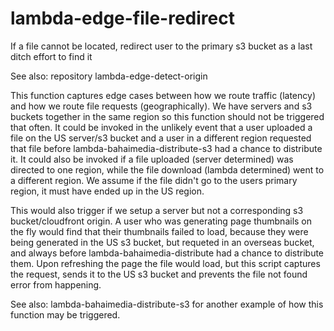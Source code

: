 # lambda-edge-file-redirect
If a file cannot be located, redirect user to the primary s3 bucket as a last ditch effort to find it

See also: repository lambda-edge-detect-origin

This function captures edge cases between how we route traffic (latency) and how we route file requests (geographically). 
We have servers and s3 buckets together in the same region so this function should not be triggered that often. It could be invoked
in the unlikely event that a user uploaded a file on the US server/s3 bucket and a user in a different region requested that file
before lambda-bahaimedia-distribute-s3 had a chance to distribute it. It could also be invoked if a file uploaded (server determined) 
was directed to one region, while the file download (lambda determined) went to a different region. We assume if the file didn't
go to the users primary region, it must have ended up in the US region. 

This would also trigger if we setup a server but not a corresponding s3 bucket/cloudfront origin. A user who was generating page thumbnails on the fly 
would find that their thumbnails failed to load, because they were being generated in the US s3 bucket, but requeted in an overseas bucket, 
and always before lambda-bahaimedia-distribute had a chance to distribute them. Upon refreshing the page the file would load, but this 
script captures the request, sends it to the US s3 bucket and prevents the file not found error from happening. 

See also: lambda-bahaimedia-distribute-s3 for another example of how this function may be triggered.
